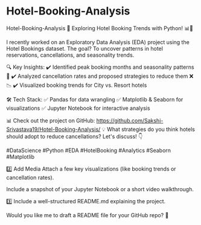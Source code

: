 # Hotel-Booking-Analysis
Hotel-Booking-Analysis
🚀 Exploring Hotel Booking Trends with Python! 📊🏨

I recently worked on an Exploratory Data Analysis (EDA) project using the Hotel Bookings dataset. The goal? To uncover patterns in hotel reservations, cancellations, and seasonality trends.

🔍 Key Insights:
✔️ Identified peak booking months and seasonality patterns 📆
✔️ Analyzed cancellation rates and proposed strategies to reduce them ❌📉
✔️ Visualized booking trends for City vs. Resort hotels

🛠️ Tech Stack:
✅ Pandas for data wrangling
✅ Matplotlib & Seaborn for visualizations
✅ Jupyter Notebook for interactive analysis

📊 Check out the project on GitHub: https://github.com/Sakshi-Srivastava19/Hotel-Booking-Analysis/
💡 What strategies do you think hotels should adopt to reduce cancellations? Let's discuss! 👇

#DataScience #Python #EDA #HotelBooking #Analytics #Seaborn #Matplotlib

2️⃣ Add Media
Attach a few key visualizations (like booking trends or cancellation rates).

Include a snapshot of your Jupyter Notebook or a short video walkthrough.

3️⃣
Include a well-structured README.md explaining the project.

Would you like me to draft a README file for your GitHub repo? 🚀

